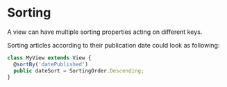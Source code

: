 # Sorting

A view can have multiple sorting properties acting on different keys. 

Sorting articles according to their publication date could look as following:

```typescript
class MyView extends View {
  @sortBy('datePublished')
  public dateSort = SortingOrder.Descending;
}
```


